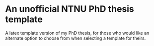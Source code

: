 # An unofficial NTNU PhD thesis template
A latex template version of my PhD thesis, for those who would like an alternate option to choose from when selecting a template for theirs.
